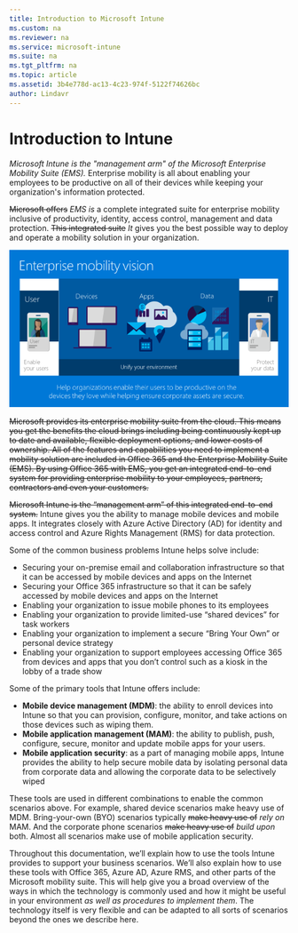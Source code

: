 ```yaml
---
title: Introduction to Microsoft Intune
ms.custom: na
ms.reviewer: na
ms.service: microsoft-intune
ms.suite: na
ms.tgt_pltfrm: na
ms.topic: article
ms.assetid: 3b4e778d-ac13-4c23-974f-5122f74626bc
author: Lindavr
---
```

# Introduction to Intune
*Microsoft Intune is the "management arm" of the Microsoft Enterprise Mobility Suite (EMS).* Enterprise mobility is all about enabling your employees to be productive on all of their devices while keeping your organization's information protected.  

~~Microsoft offers~~ *EMS is* a complete integrated suite for enterprise mobility inclusive of productivity, identity, access control, management and data protection. ~~This integrated suite~~ *It* gives you the best possible way to deploy and operate a mobility solution in your organization.  

![Image of enterprise mobility vision](../media/em-vision.png)

~~Microsoft provides its enterprise mobility suite from the cloud. This means you get the benefits the cloud brings including being continuously kept up to date and available, flexible deployment options, and lower costs of ownership.  All of the features and capabilities you need to implement a mobility solution are included in Office 365 and the Enterprise Mobility Suite (EMS). By using Office 365 with EMS, you get an integrated end-to-end system for providing enterprise mobility to your employees, partners, contractors and even your customers.~~

~~Microsoft Intune is the “management arm” of this integrated end-to-end system.~~ Intune gives you the ability to manage mobile devices and mobile apps. It integrates closely with Azure Active Directory (AD) for identity and access control and Azure Rights Management (RMS) for data protection.  

Some of the common business problems Intune helps solve include:

* Securing your on-premise email and collaboration infrastructure so that it can be accessed by mobile devices and apps on the Internet
* Securing your Office 365 infrastructure so that it can be safely accessed by mobile devices and apps on the Internet
* Enabling your organization to issue mobile phones to its employees
* Enabling your organization to provide limited-use “shared devices” for task workers
* Enabling your organization to implement a secure “Bring Your Own” or personal device strategy
* Enabling your organization to support employees accessing Office 365 from devices and apps that you don’t control such as a kiosk in the lobby of a trade show

Some of the primary tools that Intune offers include:
* **Mobile device management (MDM)**: the ability to enroll devices into Intune so that you can provision, configure, monitor, and take actions on those devices such as wiping them.
* **Mobile application management (MAM)**: the ability to publish, push, configure, secure, monitor and update mobile apps for your users.
* **Mobile application security**: as a part of managing mobile apps, Intune provides the ability to help secure mobile data by isolating personal data from corporate data and allowing the corporate data to be selectively wiped

These tools are used in different combinations to enable the common scenarios above. For example, shared device scenarios make heavy use of MDM. Bring-your-own (BYO) scenarios typically ~~make heavy use of~~ *rely on* MAM. And the corporate phone scenarios ~~make heavy use of~~ *build upon* both. Almost all scenarios make use of mobile application security.

Throughout this documentation, we’ll explain how to use the tools Intune provides to support your business scenarios.  We’ll also explain how to use these tools with Office 365, Azure AD, Azure RMS, and other parts of the Microsoft mobility suite. This will help give you a broad overview of the ways in which the technology is commonly used and how it might be useful in your environment *as well as procedures to implement them*. The technology itself is very flexible and can be adapted to all sorts of scenarios beyond the ones we describe here.
